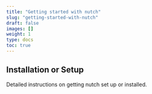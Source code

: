 ```yaml
---
title: "Getting started with nutch"
slug: "getting-started-with-nutch"
draft: false
images: []
weight: 1
type: docs
toc: true
---
```


## Installation or Setup
Detailed instructions on getting nutch set up or installed.

